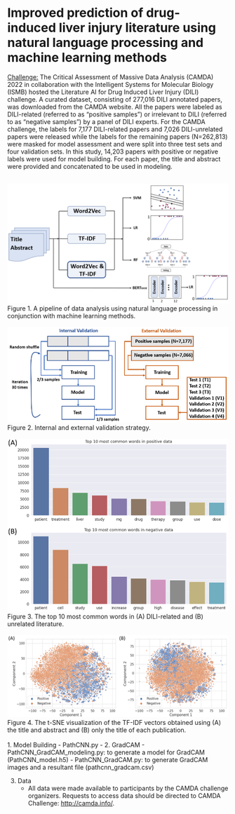 # Improved prediction of drug-induced liver injury literature using natural language processing and machine learning methods

<Challenge:> The Critical Assessment of Massive Data Analysis (CAMDA) 2022 in collaboration with the Intelligent Systems for Molecular Biology (ISMB) hosted the Literature AI for Drug Induced Liver Injury (DILI) challenge. A curated dataset, consisting of 277,016 DILI annotated papers, was downloaded from the CAMDA website. All the papers were labeled as DILI-related (referred to as “positive samples”) or irrelevant to DILI (referred to as “negative samples”) by a panel of DILI experts. For the CAMDA challenge, the labels for 7,177 DILI-related papers and 7,026 DILI-unrelated papers were released while the labels for the remaining papers (N=262,813) were masked for model assessment and were split into three test sets and four validation sets. In this study, 14,203 papers with positive or negative labels were used for model building. For each paper, the title and abstract were provided and concatenated to be used in modeling. 

<br />
<img src="img/Figure1.png" width="600">
Figure 1. A pipeline of data analysis using natural language processing in conjunction with machine learning methods.  
<br />
<br />
<img src="img/Figure2.png" width="600">
Figure 2. Internal and external validation strategy. 
<br />
<br />
<img src="img/Figure3.png" width="600">
Figure 3. The top 10 most common words in (A) DILI-related and (B) unrelated literature.
<br />
<br />
<img src="img/Figure4.png" width="600">
Figure 4. The t-SNE visualization of the TF-IDF vectors obtained using (A) the title and abstract and (B) only the title of each publication.
<br />
<br />
1. Model Building  
   - PathCNN.py  
   -
2. GradCAM  
   - PathCNN_GradCAM_modeling.py: to generate a model for GradCAM (PathCNN_model.h5)
   - PathCNN_GradCAM.py: to generate GradCAM images and a resultant file (pathcnn_gradcam.csv)
   
3. Data
   - All data were made available to participants by the CAMDA challenge organizers. Requests to access data should be directed to CAMDA Challenge: http://camda.info/.
